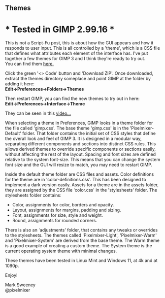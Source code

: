 ## Themes

# * Tested in GIMP 2.99.16 *

This is not a Script-Fu post, this is about how the GUI appears and how it responds to user input. This is all controlled by a 'theme', which is a CSS file that defines what attributes each element of the interface has. I've put together a few themes for GIMP 3 and I think they're ready to try out.  
You can find them [here.](https://github.com/script-fu/script-fu.github.io/tree/main)

Click the green '<> Code' button and 'Download ZIP'. Once downloaded, extract the themes directory someplace and
point GIMP at the folder by adding it here:  
**Edit->Preferences->Folders->Themes**   

Then restart GIMP, you can find the new themes to try out in here:  
**Edit->Preferences->Interface->Theme**  

They can be seen in this [video...](https://youtu.be/QC1U5k_1Bz4)

When selecting a theme in Preferences, GIMP looks in a theme folder for the file called 'gimp.css'. The base theme 'gimp.css' is in the 'Pixelmixer-Default' folder. That folder contains the initial set of CSS styles that define the overall look and feel of GIMP 3. It is designed in a modular way, separating different components and sections into distinct CSS rules. This allows derived themes to override specific components or sections easily, without affecting the rest of the layout. Spacing and font sizes are defined relative to the system font-size. This means that you can change the system font size and the GUI will resize to match, you may need to restart GIMP.  
  
Inside the default theme folder are CSS files and assets. Color definitions for the theme are in 'color-definitions.css'. This has been designed to implement a dark version easily. Assets for a theme are in the assets folder, they are assigned by the CSS file 'color.css' in the 'stylesheets' folder. The stylesheets folder contains:

- Color, assignments for color, borders and opacity.
- Layout, assignments for margins, padding and sizing.
- Font, assignments for size, style and weight.
- Round, assignments for rounded corners.  
  
There is also an 'adjustments' folder, that contains any tweaks or overrides to the stylesheets. The themes called 'Pixelmixer-Light', 'Pixelmixer-Warm' and 'Pixelmixer-System' are derived from the base theme. The Warm theme is a good example of creating a custom theme. The System theme is the current operating system theme with minimal changes.   
  
These themes have been tested in Linux Mint and Windows 11, at 4k and at 1080p.  
  
Enjoy!  
  
Mark Sweeney  
@pixelmixer